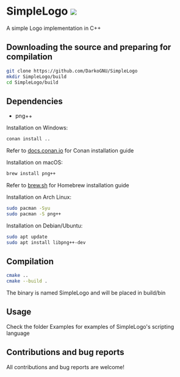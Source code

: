 # SimpleLogo [![](http://github-actions.40ants.com/DarkoGNU/SimpleLogo/matrix.svg)](https://github.com/DarkoGNU/SimpleLogo)

A simple Logo implementation in C++

## Downloading the source and preparing for compilation

```sh
git clone https://github.com/DarkoGNU/SimpleLogo
mkdir SimpleLogo/build
cd SimpleLogo/build
```

## Dependencies

- png++

Installation on Windows:
```cmd
conan install ..
```
Refer to [docs.conan.io](https://docs.conan.io/en/latest/installation.html) for Conan installation guide

Installation on macOS:
```sh
brew install png++
```
Refer to [brew.sh](https://brew.sh/) for Homebrew installation guide

Installation on Arch Linux:
```sh
sudo pacman -Syu
sudo pacman -S png++
```

Installation on Debian/Ubuntu:
```sh
sudo apt update
sudo apt install libpng++-dev
```

## Compilation

```sh
cmake ..
cmake --build .
```

The binary is named SimpleLogo and will be placed in build/bin

## Usage

Check the folder Examples for examples of SimpleLogo's scripting language

## Contributions and bug reports

All contributions and bug reports are welcome!
